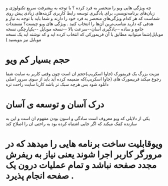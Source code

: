 چه ویژگی هایی ویو را منحصر به فرد کرده  ؟
با توجه به پیشرفت سریع تکنولوژی­ و زبان‌های برنامه‌­نویسی، برای یادگیری توسعه رابط کاربری گزینه­‌های زیادی پیش روی شماست که هر کدام ویژگی‌­های منحصر به فرد خود را دارند و شما باید با توجه به نیاز و هدفی که دارید مناسب‌­ترین آن­‌ها را انتخاب کنید .
ویژگی های ویو چیست؟
مستندات جامع و ساده --یادگیری آسان--سرعت بالا --نسخه موبایل --یکپارچگی
نسخه موبایل(شما میتوانید مطابق با آن فریمورکی که انتخاب کرده اید و کد نوشته اید یک نسخه موبایل نیز بنویسید
)

# حجم بسیار کم ویو
مزیت بزرگ یک فریمورک (جاوا اسکریپ)حجم ان است چون وقتی کاربر به سایت شما رجوع میکند فرییمورک های (جاوا اسکریپ)که ضمیمه کرده اید باید  از سوی سرور اصلی دانلود شود بس هرچه سبک تر باشه کاربا سایت راحت تره
# درک آسان و توسعه ی آسان
یکی از دلایلی که ویو معروف است سادگی و اسون بودن مفهوم ان است و این به سازنده کمک میکند که اگر جایی اشتباه کرده بود به راحتی ان را اصلاح کند 
# ویوقابلیت ساخت برنامه هایی را میدهد که در مرورگر کاربر اجرا شوند یعنی نیاز به ریفرش مجدد صفحه نباشد و تمام عملیات درون یک صفحه انجام پذیرد . 